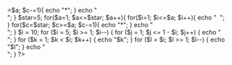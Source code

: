 <?php 
$star=5;
	for($a=1; $a<=$star; $a++){
	for($b=1; $b<=$a; $b++){
		echo "&nbsp";
	}
	for($c=$star; $c>=$a; $c-=1){
		echo "*";
	}
	echo "<br>";
	}

	$star=5;
	for($a=1; $a<=$star; $a++){
	for($i=1; $i<=$a; $i++){
		echo " &nbsp";
	}
	for($c=$star; $c>=$a; $c-=1){
		echo "*";
	}
	echo "<br>";
	}

	$i = 10;
for ($i = 5; $i >= 1; $i--) {
  for ($j = 1; $j <= 1 - $i; $j++) {
    echo " ";
  }
  for ($k = 1; $k < $i; $k++) {
    echo "$k";
  }
  for ($l = $i; $l >= 1; $l--) {
    echo "$l";
  }
  echo "<br>";
}
 ?>
       
       

